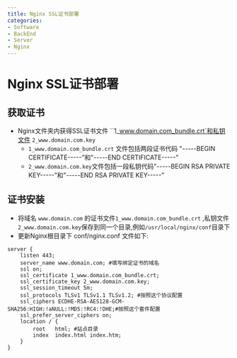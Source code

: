 ```yaml
---
title: Nginx SSL证书部署
categories:
- Software
- BackEnd
- Server
- Nginx
---
```

# Nginx SSL证书部署

## 获取证书

- Nginx文件夹内获得SSL证书文件 ``1_www.domain.com_bundle.crt`和私钥文件 `2_www.domain.com.key`
    - `1_www.domain.com_bundle.crt` 文件包括两段证书代码 "-----BEGIN CERTIFICATE-----”和"-----END CERTIFICATE-----”
    - `2_www.domain.com.key`文件包括一段私钥代码"-----BEGIN RSA PRIVATE KEY-----”和"-----END RSA PRIVATE KEY-----”

## 证书安装

- 将域名 `www.domain.com` 的证书文件`1_www.domain.com_bundle.crt` ,私钥文件`2_www.domain.com.key`保存到同一个目录,例如`/usr/local/nginx/conf`目录下
- 更新Nginx根目录下 conf/nginx.conf 文件如下:

```nginx
server {
    listen 443;
    server_name www.domain.com; #填写绑定证书的域名
    ssl on;
    ssl_certificate 1_www.domain.com_bundle.crt;
    ssl_certificate_key 2_www.domain.com.key;
    ssl_session_timeout 5m;
    ssl_protocols TLSv1 TLSv1.1 TLSv1.2; #按照这个协议配置
    ssl_ciphers ECDHE-RSA-AES128-GCM-SHA256:HIGH:!aNULL:!MD5:!RC4:!DHE;#按照这个套件配置
    ssl_prefer_server_ciphers on;
    location / {
        root   html; #站点目录
        index  index.html index.htm;
    }
}
```
